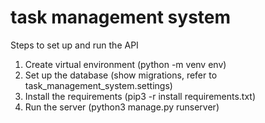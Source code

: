 # task management system
Steps to set up and run the API
  1. Create virtual environment (python -m venv env)
  2. Set up the database (show migrations, refer to task_management_system.settings)
  3. Install the requirements (pip3 -r install requirements.txt)
  4. Run the server (python3 manage.py runserver)
